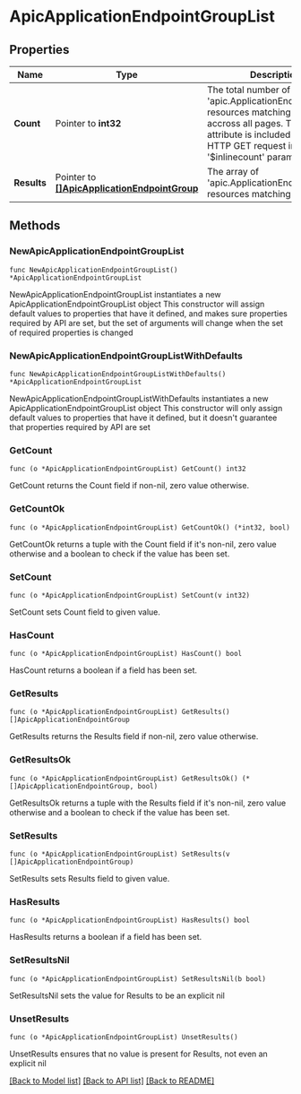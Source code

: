 # ApicApplicationEndpointGroupList

## Properties

Name | Type | Description | Notes
------------ | ------------- | ------------- | -------------
**Count** | Pointer to **int32** | The total number of &#39;apic.ApplicationEndpointGroup&#39; resources matching the request, accross all pages. The &#39;Count&#39; attribute is included when the HTTP GET request includes the &#39;$inlinecount&#39; parameter. | [optional] 
**Results** | Pointer to [**[]ApicApplicationEndpointGroup**](ApicApplicationEndpointGroup.md) | The array of &#39;apic.ApplicationEndpointGroup&#39; resources matching the request. | [optional] 

## Methods

### NewApicApplicationEndpointGroupList

`func NewApicApplicationEndpointGroupList() *ApicApplicationEndpointGroupList`

NewApicApplicationEndpointGroupList instantiates a new ApicApplicationEndpointGroupList object
This constructor will assign default values to properties that have it defined,
and makes sure properties required by API are set, but the set of arguments
will change when the set of required properties is changed

### NewApicApplicationEndpointGroupListWithDefaults

`func NewApicApplicationEndpointGroupListWithDefaults() *ApicApplicationEndpointGroupList`

NewApicApplicationEndpointGroupListWithDefaults instantiates a new ApicApplicationEndpointGroupList object
This constructor will only assign default values to properties that have it defined,
but it doesn't guarantee that properties required by API are set

### GetCount

`func (o *ApicApplicationEndpointGroupList) GetCount() int32`

GetCount returns the Count field if non-nil, zero value otherwise.

### GetCountOk

`func (o *ApicApplicationEndpointGroupList) GetCountOk() (*int32, bool)`

GetCountOk returns a tuple with the Count field if it's non-nil, zero value otherwise
and a boolean to check if the value has been set.

### SetCount

`func (o *ApicApplicationEndpointGroupList) SetCount(v int32)`

SetCount sets Count field to given value.

### HasCount

`func (o *ApicApplicationEndpointGroupList) HasCount() bool`

HasCount returns a boolean if a field has been set.

### GetResults

`func (o *ApicApplicationEndpointGroupList) GetResults() []ApicApplicationEndpointGroup`

GetResults returns the Results field if non-nil, zero value otherwise.

### GetResultsOk

`func (o *ApicApplicationEndpointGroupList) GetResultsOk() (*[]ApicApplicationEndpointGroup, bool)`

GetResultsOk returns a tuple with the Results field if it's non-nil, zero value otherwise
and a boolean to check if the value has been set.

### SetResults

`func (o *ApicApplicationEndpointGroupList) SetResults(v []ApicApplicationEndpointGroup)`

SetResults sets Results field to given value.

### HasResults

`func (o *ApicApplicationEndpointGroupList) HasResults() bool`

HasResults returns a boolean if a field has been set.

### SetResultsNil

`func (o *ApicApplicationEndpointGroupList) SetResultsNil(b bool)`

 SetResultsNil sets the value for Results to be an explicit nil

### UnsetResults
`func (o *ApicApplicationEndpointGroupList) UnsetResults()`

UnsetResults ensures that no value is present for Results, not even an explicit nil

[[Back to Model list]](../README.md#documentation-for-models) [[Back to API list]](../README.md#documentation-for-api-endpoints) [[Back to README]](../README.md)


